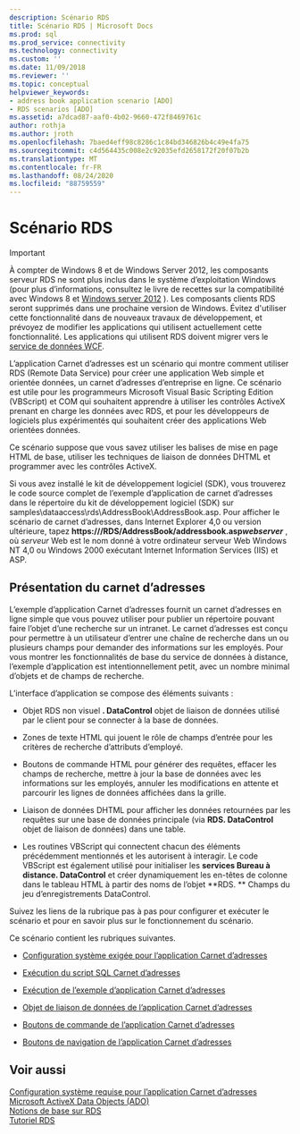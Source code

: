 ```yaml
---
description: Scénario RDS
title: Scénario RDS | Microsoft Docs
ms.prod: sql
ms.prod_service: connectivity
ms.technology: connectivity
ms.custom: ''
ms.date: 11/09/2018
ms.reviewer: ''
ms.topic: conceptual
helpviewer_keywords:
- address book application scenario [ADO]
- RDS scenarios [ADO]
ms.assetid: a7dcad87-aaf0-4b02-9660-472f8469761c
author: rothja
ms.author: jroth
ms.openlocfilehash: 7baed4eff98c8286c1c84bd346826b4c49e4fa75
ms.sourcegitcommit: c4d564435c008e2c92035efd2658172f20f07b2b
ms.translationtype: MT
ms.contentlocale: fr-FR
ms.lasthandoff: 08/24/2020
ms.locfileid: "88759559"
---
```

# <a name="rds-scenario"></a>Scénario RDS
> [!IMPORTANT]
>  À compter de Windows 8 et de Windows Server 2012, les composants serveur RDS ne sont plus inclus dans le système d’exploitation Windows (pour plus d’informations, consultez le livre de recettes sur la compatibilité avec Windows 8 et [Windows server 2012](https://www.microsoft.com/download/details.aspx?id=27416) ). Les composants clients RDS seront supprimés dans une prochaine version de Windows. Évitez d'utiliser cette fonctionnalité dans de nouveaux travaux de développement, et prévoyez de modifier les applications qui utilisent actuellement cette fonctionnalité. Les applications qui utilisent RDS doivent migrer vers le [service de données WCF](https://go.microsoft.com/fwlink/?LinkId=199565).  
  
 L’application Carnet d’adresses est un scénario qui montre comment utiliser RDS (Remote Data Service) pour créer une application Web simple et orientée données, un carnet d’adresses d’entreprise en ligne. Ce scénario est utile pour les programmeurs Microsoft Visual Basic Scripting Edition (VBScript) et COM qui souhaitent apprendre à utiliser les contrôles ActiveX prenant en charge les données avec RDS, et pour les développeurs de logiciels plus expérimentés qui souhaitent créer des applications Web orientées données.  
  
 Ce scénario suppose que vous savez utiliser les balises de mise en page HTML de base, utiliser les techniques de liaison de données DHTML et programmer avec les contrôles ActiveX.  
  
 Si vous avez installé le kit de développement logiciel (SDK), vous trouverez le code source complet de l’exemple d’application de carnet d’adresses dans le répertoire du kit de développement logiciel (SDK) sur samples\dataaccess\rds\AddressBook\AddressBook.asp. Pour afficher le scénario de carnet d’adresses, dans Internet Explorer 4,0 ou version ultérieure, tapez **https:///RDS/AddressBook/addressbook.asp*webserver*** , où *serveur* Web est le nom donné à votre ordinateur serveur Web Windows NT 4,0 ou Windows 2000 exécutant Internet Information Services (IIS) et ASP.  
  
## <a name="introduction-to-address-book"></a>Présentation du carnet d’adresses  
 L’exemple d’application Carnet d’adresses fournit un carnet d’adresses en ligne simple que vous pouvez utiliser pour publier un répertoire pouvant faire l’objet d’une recherche sur un intranet. Le carnet d’adresses est conçu pour permettre à un utilisateur d’entrer une chaîne de recherche dans un ou plusieurs champs pour demander des informations sur les employés. Pour vous montrer les fonctionnalités de base du service de données à distance, l’exemple d’application est intentionnellement petit, avec un nombre minimal d’objets et de champs de recherche.  
  
 L’interface d’application se compose des éléments suivants :  
  
-   Objet RDS non visuel **. DataControl** objet de liaison de données utilisé par le client pour se connecter à la base de données.  
  
-   Zones de texte HTML qui jouent le rôle de champs d’entrée pour les critères de recherche d’attributs d’employé.  
  
-   Boutons de commande HTML pour générer des requêtes, effacer les champs de recherche, mettre à jour la base de données avec les informations sur les employés, annuler les modifications en attente et parcourir les lignes de données affichées dans la grille.  
  
-   Liaison de données DHTML pour afficher les données retournées par les requêtes sur une base de données principale (via **RDS. DataControl** objet de liaison de données) dans une table.  
  
-   Les routines VBScript qui connectent chacun des éléments précédemment mentionnés et les autorisent à interagir. Le code VBScript est également utilisé pour initialiser les **services Bureau à distance. DataControl** et créer dynamiquement les en-têtes de colonne dans le tableau HTML à partir des noms de l’objet **RDS. ** Champs du jeu d’enregistrements DataControl.  
  
 Suivez les liens de la rubrique pas à pas pour configurer et exécuter le scénario et pour en savoir plus sur le fonctionnement du scénario.  
  
 Ce scénario contient les rubriques suivantes.  
  
-   [Configuration système exigée pour l’application Carnet d’adresses](./system-requirements-for-the-address-book-application.md)  
  
-   [Exécution du script SQL Carnet d’adresses](./running-the-address-book-sql-script.md)  
  
-   [Exécution de l’exemple d’application Carnet d’adresses](./running-the-address-book-sample-application.md)  
  
-   [Objet de liaison de données de l’application Carnet d’adresses](./address-book-data-binding-object.md)  
  
-   [Boutons de commande de l’application Carnet d’adresses](./address-book-command-buttons.md)  
  
-   [Boutons de navigation de l’application Carnet d’adresses](./address-book-navigation-buttons.md)  
  
## <a name="see-also"></a>Voir aussi  
 [Configuration système requise pour l’application Carnet d’adresses](./system-requirements-for-the-address-book-application.md)   
 [Microsoft ActiveX Data Objects (ADO)](../../microsoft-activex-data-objects-ado.md)   
 [Notions de base sur RDS](./rds-fundamentals.md)   
 [Tutoriel RDS](./rds-tutorial.md)
